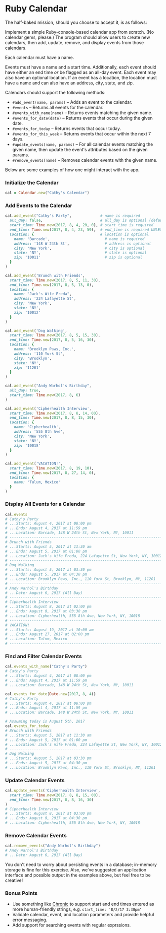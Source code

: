 # Ruby Calendar

The half-baked mission, should you choose to accept it, is as follows:

Implement a simple Ruby-console-based calendar app from scratch. (No calendar gems, please.) The program should allow users to create new calendars, then add, update, remove, and display events from those calendars.

Each calendar must have a name.

Events must have a name and a start time. Additionally, each event should have either an end time _or_ be flagged as an all-day event. Each event may also have an optional location. If an event has a location, the location must have a name and can also have an address, city, state, and zip.

Calendars should support the following methods:

- `#add_event(name, params)` – Adds an event to the calendar. 
- `#events` – Returns all events for the calendar.
- `#events_with_name(name)` – Returns events matching the given name.
- `#events_for_date(date)` – Returns events that occur during the given date.
- `#events_for_today` – Returns events that occur today.
- `#events_for_this_week` – Returns events that occur within the next 7 days.
- `#update_events(name, params)` – For all calendar events matching the given name, then update the event's attributes based on the given params.
- `#remove_events(name)` – Removes calendar events with the given name.

Below are some examples of how one might interact with the app.


### Initialize the Calendar
```ruby
cal = Calendar.new("Cathy's Calendar")
```

### Add Events to the Calendar
```ruby
cal.add_event("Cathy's Party",             # name is required
  all_day: false,                          # all_day is optional (defaults to false)
  start_time: Time.new(2017, 8, 4, 20, 0), # start_time is required
  end_time: Time.new(2017, 8, 4, 23, 59),  # end_time is required UNLESS all_day is true
  location: {                              # location is optional
    name: 'Barcade',                         # name is required
    address: '148 W 24th St',                # address is optional
    city: 'New York',                        # city is optional
    state: 'NY',                             # state is optional
    zip: '10011'                             # zip is optional
  }
)

cal.add_event('Brunch with Friends',
  start_time: Time.new(2017, 8, 5, 11, 30),
  end_time: Time.new(2017, 8, 5, 13, 0),
  location: {
    name: "Jack's Wife Freda",
    address: '224 Lafayette St',
    city: 'New York',
    state: 'NY',
    zip: '10012'
  }
)

cal.add_event('Dog Walking',
  start_time: Time.new(2017, 8, 5, 15, 30),
  end_time: Time.new(2017, 8, 5, 16, 30),
  location: {
    name: 'Brooklyn Paws, Inc.',
    address: '110 York St',
    city: 'Brooklyn',
    state: 'NY',
    zip: '11201'
  }
)

cal.add_event("Andy Warhol's Birthday",
  all_day: true,
  start_time: Time.new(2017, 8, 6)
)

cal.add_event('Cipherhealth Interview',
  start_time: Time.new(2017, 8, 8, 14, 00),
  end_time: Time.new(2017, 8, 8, 15, 30),
  location: {
    name: 'Cipherhealth',
    address: '555 8th Ave',
    city: 'New York',
    state: 'NY',
    zip: '10018'
  }
)

cal.add_event('VACATION!',
  start_time: Time.new(2017, 8, 19, 10),
  end_time: Time.new(2017, 8, 27, 14, 0),
  location: {
    name: 'Tulum, Mexico'
  }
)
```

### Display All Events for a Calendar
```ruby
cal.events
# Cathy's Party
# ...Starts: August 4, 2017 at 08:00 pm
# ...Ends: August 4, 2017 at 11:59 pm
# ...Location: Barcade, 148 W 24th St, New York, NY, 10011
# ---------------------------------------------------------------------
# Brunch with Friends
# ...Starts: August 5, 2017 at 11:30 am
# ...Ends: August 5, 2017 at 01:00 pm
# ...Location: Jack's Wife Freda, 224 Lafayette St, New York, NY, 10012
# ---------------------------------------------------------------------
# Dog Walking
# ...Starts: August 5, 2017 at 03:30 pm
# ...Ends: August 5, 2017 at 04:30 pm
# ...Location: Brooklyn Paws, Inc., 110 York St, Brooklyn, NY, 11201
# ---------------------------------------------------------------------
# Andy Warhol's Birthday
# ...Date: August 6, 2017 (All Day)
# ---------------------------------------------------------------------
# Cipherhealth Interview
# ...Starts: August 8, 2017 at 02:00 pm
# ...Ends: August 8, 2017 at 03:30 pm
# ...Location: Cipherhealth, 555 8th Ave, New York, NY, 10018
# ---------------------------------------------------------------------
# VACATION!
# ...Starts: August 19, 2017 at 10:00 am
# ...Ends: August 27, 2017 at 02:00 pm
# ...Location: Tulum, Mexico
# ---------------------------------------------------------------------
```

### Find and Filter Calendar Events
```ruby
cal.events_with_name("Cathy's Party")
# Cathy's Party
# ...Starts: August 4, 2017 at 08:00 pm
# ...Ends: August 4, 2017 at 11:59 pm
# ...Location: Barcade, 148 W 24th St, New York, NY, 10011

cal.events_for_date(Date.new(2017, 8, 4))
# Cathy's Party
# ...Starts: August 4, 2017 at 08:00 pm
# ...Ends: August 4, 2017 at 11:59 pm
# ...Location: Barcade, 148 W 24th St, New York, NY, 10011

# Assuming today is August 5th, 2017
cal.events_for_today
# Brunch with Friends
# ...Starts: August 5, 2017 at 11:30 am
# ...Ends: August 5, 2017 at 01:00 pm
# ...Location: Jack's Wife Freda, 224 Lafayette St, New York, NY, 10012
# ---------------------------------------------------------------------
# Dog Walking
# ...Starts: August 5, 2017 at 03:30 pm
# ...Ends: August 5, 2017 at 04:30 pm
# ...Location: Brooklyn Paws, Inc., 110 York St, Brooklyn, NY, 11201
```

### Update Calendar Events
```ruby
cal.update_events('Cipherhealth Interview',
  start_time: Time.new(2017, 8, 8, 15, 00),
  end_time: Time.new(2017, 8, 8, 16, 30)
)
# Cipherhealth Interview
# ...Starts: August 8, 2017 at 03:00 pm
# ...Ends: August 8, 2017 at 04:30 pm
# ...Location: Cipherhealth, 555 8th Ave, New York, NY, 10018
```

### Remove Calendar Events
```ruby
cal.remove_events("Andy Warhol's Birthday")
# Andy Warhol's Birthday
# ...Date: August 6, 2017 (All Day)
```

You don't need to worry about persisting events in a database; in-memory storage is fine for this exercise. Also, we've suggested an application interface and possible output in the examples above, but feel free to be creative!

### Bonus Points

- Use something like [Chronic](https://github.com/mojombo/chronic) to support start and end times entered as more human-friendly strings, e.g. `start_time: '8/2/17 3:30pm'`
- Validate calendar, event, and location parameters and provide helpful error messaging.
- Add support for searching events with regular exprssions.
